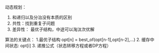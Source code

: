 动态规划：
1. 和递归以及分治没有本质的区别
2. 共性：找到重复子问题
3. 差异性： 最优子结构，中途可以淘汰次优解

算法的关键点：
1.最优子结构 opt[n] = best_of(opt[n-1],opt[n-2],...)
2. 缓存中间状态: opt[i]
3. 递推公式（状态转移方程或者DP方程）
